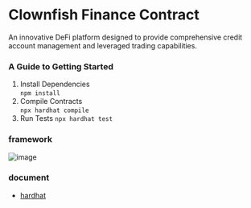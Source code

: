 # Clownfish Finance Contract
An innovative DeFi platform designed to provide comprehensive credit account management and leveraged trading capabilities.
### A Guide to Getting Started
1. Install Dependencies  
`npm install`
2. Compile Contracts  
`npx hardhat compile`
3. Run Tests
`npx hardhat test`
### framework
![image](https://github.com/user-attachments/assets/89cb77d6-6cac-4da9-ab73-4257a797d06a)
### document
- [hardhat](https://hardhat.org/hardhat-runner/docs/getting-started#overview)




